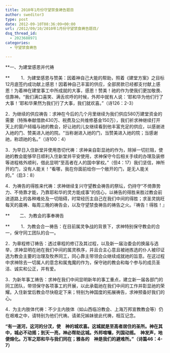 ```yaml
---
title: 2010年1月份守望禁食祷告题目
author: sweditor3
type: post
date: 2012-09-10T08:36:09+00:00
url: /2012/09/10/2010年1月份守望禁食祷告题目/
dsq_thread_id:
  - 2023688971
categories:
  - 守望禁食祷告

---
```

**一、为建堂感恩并代祷
  
**         1．为建堂感恩与赞美：因着神自己大能的帮助，照着《建堂方案》之目标12月底签约成功献上感恩！因着神自己丰富的供应，全部房款已经都支付献上感恩！为着神在建堂事工中所成就的大事，感恩！赞美！祂的作为使我们更加敬畏、信靠神。“我们满口喜笑、满舌欢呼的时候，外邦中就有人说：‘耶和华为他们行了大事！’耶和华果然为我们行了大事，我们就欢喜。”（诗126：2-3）
  
2．为继续的供应祷告：求神在今后的几个月里继续为我们供应580万建堂资金的需要（特殊奉献借款430万、税费及公共维修基金150万），我们祈求神继续打开天上的窗户倾福与祂的教会，好让祂的儿女继续看到他丰富充足的供应，以感谢进入祂的门、赞美进入祂的院。“当称谢进入祂的门，当赞美进入祂的院；当感谢祂，称颂祂的名。”（诗100：4）
  
3．为早日入住新堂并使用恳切代祷：求神亲自彰显祂的作为，除掉一切拦阻，使祂的教会能够早日顺利入住新堂并平安使用，求神保守今后相关手续的办理及装修等进程格外顺利，借此显明“至高者在人的国中掌权。”（但4：17）我们坚信，神所开的门，没有人能关！“看哪，我在你面前给你一个敞开的门，是无人能关的。”（启3：8）
  
4．为祷告的得胜来代祷：求神继续复兴守望教会祷告的祭坛，仍持守“不倚靠势力、不倚靠才能，乃靠耶和华的灵方能成事”的信心，以祷告的得胜来胜过教会前进道路上的各种难处及一切阻碍，时常经历主自己在我们中间的得胜；求圣灵挑旺每天的晨祷、每周三晚的祷告会，以及守望禁食祷告的祷告之火。『祷告！得胜！』

**        二、为教会的事奉祷告
  
**         1．为教会合一祷告：在目前属灵争战的背景下，求神特别保守教会的合一，保守同工团队的合一。
  
2．为章程修订祷告：透过章程的修订及其过程，以及新一届治委会的换届与选举，求神显明在祂在我们中间的属灵秩序，并且合主心意且被祂拣选的仆人被印证选为教会主要的治理及牧养同工，同心靠主带领会众继续成就祂的旨意。在这过程中求神除去一切属人的意念和属鬼魔的作为，保守祂的教会和每个参与的成员圣洁、诚实和公正，并有爱。
  
3．为新年事工祷告：求神在我们中间显明新年的事工重点，建立新一届各部门的同工团队，带领保守各项事工的开展，以此承载祂在我们中间的工作并彰显祂的荣耀。入住新堂后教会尽快稳定下来；特别为神国度的拓展祷告，求神预备好我们的心。
  
4．为主内肢体代祷：不少主内肢体（如山西临汾教会、上海万邦宣教教会等）仍在艰难之中，请特别为他们代祷。请弟兄姊妹彼此代祷，相互记念。
  
**“有一道河，这河的分汊，使　神的城欢喜。这城就是至高者居住的圣所。神在其中，城必不动摇；到天一亮，神必帮助这城。外邦喧嚷，列国动摇。　神发声，地便熔化。万军之耶和华与我们同在；雅各的　神是我们的避难所。”（诗篇46：4-7）**

&nbsp;